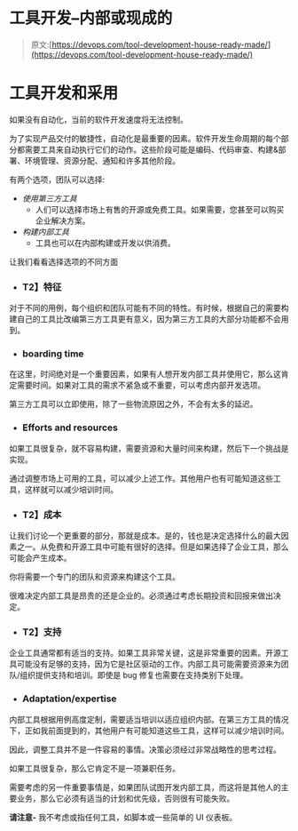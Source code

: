 # 工具开发–内部或现成的

> 原文:[https://devops.com/tool-development-house-ready-made/](https://devops.com/tool-development-house-ready-made/)

# 工具开发和采用 

如果没有自动化，当前的软件开发速度将无法控制。

为了实现产品交付的敏捷性，自动化是最重要的因素。软件开发生命周期的每个部分都需要工具来自动执行它们的动作。这些阶段可能是编码、代码审查、构建&部署、环境管理、资源分配、通知和许多其他阶段。

有两个选项，团队可以选择:

*   *使用第三方工具*
    *   人们可以选择市场上有售的开源或免费工具。如果需要，您甚至可以购买企业解决方案。
*   *构建内部工具*
    *   工具也可以在内部构建或开发以供消费。

让我们看看选择选项的不同方面

*   ### T2】特征

对于不同的用例，每个组织和团队可能有不同的特性。有时候，根据自己的需要构建自己的工具比改编第三方工具更有意义，因为第三方工具的大部分功能都不会用到。

*   ### **boarding time**

在这里，时间绝对是一个重要因素，如果有人想开发内部工具并使用它，那么这肯定需要时间。如果对工具的需求不紧急或不重要，可以考虑内部开发选项。

第三方工具可以立即使用，除了一些物流原因之外，不会有太多的延迟。

*   ### **Efforts and resources**

如果工具很复杂，就不容易构建，需要资源和大量时间来构建，然后下一个挑战是实现。

通过调整市场上可用的工具，可以减少上述工作。其他用户也有可能知道这些工具，这样就可以减少培训时间。

*   ### T2】成本

让我们讨论一个更重要的部分，那就是成本。是的，钱也是决定选择什么的最大因素之一。从免费和开源工具中可能有很好的选择。但是如果选择了企业工具，那么可能会产生成本。

你将需要一个专门的团队和资源来构建这个工具。

很难决定内部工具是昂贵的还是企业的。必须通过考虑长期投资和回报来做出决定。

*   ### T2】支持

企业工具通常都有适当的支持。如果工具非常关键，这是非常重要的因素。开源工具可能没有足够的支持，因为它是社区驱动的工作。内部工具可能需要资源来为团队/组织提供支持和培训。即使是 bug 修复也需要在支持类别下处理。

*   ### **Adaptation/expertise**

内部工具根据用例高度定制，需要适当培训以适应组织内部。在第三方工具的情况下，正如我前面提到的，其他用户有可能知道这些工具，这样可以减少培训时间。

因此，调整工具并不是一件容易的事情。决策必须经过非常战略性的思考过程。

如果工具很复杂，那么它肯定不是一项兼职任务。

需要考虑的另一件重要事情是，如果团队试图开发内部工具，而这将是其他人的主要业务，那么它必须有适当的计划和优先级，否则很有可能失败。

**请注意-** 我不考虑或指任何工具，如脚本或一些简单的 UI 仪表板。